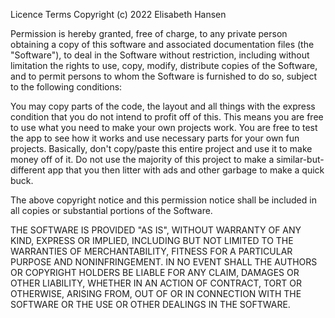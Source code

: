 
Licence Terms
Copyright (c) 2022 Elisabeth Hansen

Permission is hereby granted, free of charge, to any private person obtaining a copy of this software and associated documentation files (the "Software"), to deal in the Software without restriction, including without limitation the rights to use, copy, modify, distribute copies of the Software, and to permit persons to whom the Software is furnished to do so, subject to the following conditions:

You may copy parts of the code, the layout and all things with the express condition that you do not intend to profit off of this.
This means you are free to use what you need to make your own projects work.
You are free to test the app to see how it works and use necessary parts for your own fun projects.
Basically, don't copy/paste this entire project and use it to make money off of it.
Do not use the majority of this project to make a similar-but-different app that you then litter with ads and other garbage to make a quick buck. 

The above copyright notice and this permission notice shall be included in all copies or substantial portions of the Software.

THE SOFTWARE IS PROVIDED "AS IS", WITHOUT WARRANTY OF ANY KIND, EXPRESS OR IMPLIED, INCLUDING BUT NOT LIMITED TO THE WARRANTIES OF MERCHANTABILITY, FITNESS FOR A PARTICULAR PURPOSE AND NONINFRINGEMENT. IN NO EVENT SHALL THE AUTHORS OR COPYRIGHT HOLDERS BE LIABLE FOR ANY CLAIM, DAMAGES OR OTHER LIABILITY, WHETHER IN AN ACTION OF CONTRACT, TORT OR OTHERWISE, ARISING FROM, OUT OF OR IN CONNECTION WITH THE SOFTWARE OR THE USE OR OTHER DEALINGS IN THE SOFTWARE.
